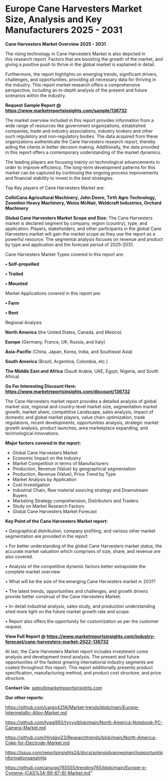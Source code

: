 # Europe Cane Harvesters Market Size, Analysis and Key Manufacturers 2025 - 2031

<Strong> Cane Harvesters Market Overview 2025 - 2031</strong>

The rising technology in Cane Harvesters Market is also depicted in this research report. Factors that are boosting the growth of the market, and giving a positive push to thrive in the global market is explained in detail.

Furthermore, the report highlights on emerging trends, significant drivers, challenges, and opportunities, providing all necessary data for thriving in the industry. This report market research offers a comprehensive perspective, including an in-depth analysis of the present and future scenarios within the industry.

<strong>Request Sample Report @ <a href=https://www.marketreportsinsights.com/sample/136732>https://www.marketreportsinsights.com/sample/136732</a></strong>

The market overview included in this report provides information from a wide range of resources like government organizations, established companies, trade and industry associations, industry brokers and other such regulatory and non-regulatory bodies. The data acquired from these organizations authenticate the Cane Harvesters research report, thereby aiding the clients in better decision making. Additionally, the data provided in this report offers a contemporary understanding of the market dynamics.

The leading players are focusing mainly on technological advancements in order to improve efficiency. The long-term development patterns for this market can be captured by continuing the ongoing process improvements and financial stability to invest in the best strategies.

Top Key players of Cane Harvesters Market are:

<strong>ColhiCana Agricultural Machinery, John Deere, Tirth Agro Technology, Zoomlion Heavy Machinery, Weiss McNair, Weldcraft Industries, Orchard Machinery</strong>

<strong><b>Global Cane Harvesters Market Scope and Size:</b></strong>
The Cane Harvesters market is declared segment by company, region (country), type, and application. Players, stakeholders, and other participants in the global Cane Harvesters market will gain the market scope as they use the report as a powerful resource. The segmental analysis focuses on revenue and product by type and application and the forecast period of 2025-2031.

Cane Harvesters Market Types covered in this report are:

<strong>• Self-propelled

• Trailed

• Mounted</strong>

Market Applications covered in this report are:

<strong>• Farm

• Rent</strong> 

Regional Analysis

<strong>North America</strong> (the United States, Canada, and Mexico)

<strong>Europe</strong> (Germany, France, UK, Russia, and Italy)

<strong>Asia-Pacific</strong> (China, Japan, Korea, India, and Southeast Asia)

<strong>South America</strong> (Brazil, Argentina, Colombia, etc.)

<strong>The Middle East and Africa</strong> (Saudi Arabia, UAE, Egypt, Nigeria, and South Africa)

<strong>Go For Interesting Discount Here: <a href=https://www.marketreportsinsights.com/discount/136732>https://www.marketreportsinsights.com/discount/136732</a></strong>

The Cane Harvesters market report provides a detailed analysis of global market size, regional and country-level market size, segmentation market growth, market share, competitive Landscape, sales analysis, impact of domestic and global market players, value chain optimization, trade regulations, recent developments, opportunities analysis, strategic market growth analysis, product launches, area marketplace expanding, and technological innovations.

<strong><b>Major factors covered in the report:</b></strong>
<ul>
  <li>Global Cane Harvesters Market </li>
  <li>Economic Impact on the Industry</li>
  <li>Market Competition in terms of Manufacturers</li>
  <li>Production, Revenue (Value) by geographical segmentation</li>
  <li>Production, Revenue (Value), Price Trend by Type</li>
  <li>Market Analysis by Application</li>
  <li>Cost Investigation</li>
  <li>Industrial Chain, Raw material sourcing strategy and Downstream Buyers</li>
  <li>Marketing Strategy comprehension, Distributors and Traders</li>
  <li>Study on Market Research Factors</li>
  <li>Global Cane Harvesters Market Forecast</li>
</ul>

<strong><b>Key Point of the Cane Harvesters Market report:</b></strong>

• Geographical distribution, company profiling, and various other market segmentation are provided in the report.

• For better understanding of the global Cane Harvesters market status, the accurate market valuation which comprises of size, share, and revenue are also covered.

• Analysis of the competitive dynamic factors better extrapolate the complete market overview

• What will be the size of the emerging Cane Harvesters market in 2031?

• The latest trends, opportunities and challenges, and growth drivers provide better construal of the Cane Harvesters Market.

• In-detail industrial analysis, sales study, and production understanding shed more light on the future market growth rate and scope.

• Report also offers the opportunity for customization as per the customer request.

<strong><b>View Full Report @ <a href=https://www.marketreportsinsights.com/industry-forecast/cane-harvesters-market-2022-136732>https://www.marketreportsinsights.com/industry-forecast/cane-harvesters-market-2022-136732</a></b></strong>


At last, the Cane Harvesters Market report includes investment come analysis and development trend analysis. The present and future opportunities of the fastest growing international industry segments are coated throughout this report. This report additionally presents product specification, manufacturing method, and product cost structure, and price structure.

<strong>Contact Us:</strong>
sales@marketreportsinsights.com

<strong>Our other reports:</strong>

<a href=https://github.com/cargo4256/Market-trends/blob/main/Europe-Intermetallic-Alloy-Market.md>https://github.com/cargo4256/Market-trends/blob/main/Europe-Intermetallic-Alloy-Market.md</a>

<a href=https://github.com/tyagi992/tyyyy/blob/main/North-America-Notebook-PC-Camera-Market.md>https://github.com/tyagi992/tyyyy/blob/main/North-America-Notebook-PC-Camera-Market.md</a>

<a href=https://github.com/Hindavi23/Researchtrends/blob/main/North-America-Coke-for-Electrode-Market.md>https://github.com/Hindavi23/Researchtrends/blob/main/North-America-Coke-for-Electrode-Market.md</a>

<a href=https://issuu.com/reportsinsights24/docs/solenoidvannesmarchopportunitsinformationsanalytiq>https://issuu.com/reportsinsights24/docs/solenoidvannesmarchopportunitsinformationsanalytiq</a>

<a href=https://github.com/anurag765555/trending765/blob/main/Europe-p-Cymene-(CAS%3A-99-87-6)-Market.md>https://github.com/anurag765555/trending765/blob/main/Europe-p-Cymene-(CAS%3A-99-87-6)-Market.md</a>"

